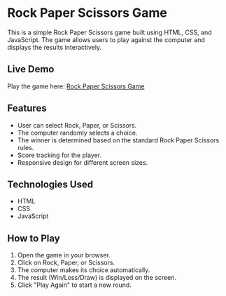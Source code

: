 # Rock Paper Scissors Game

This is a simple Rock Paper Scissors game built using HTML, CSS, and JavaScript. The game allows users to play against the computer and displays the results interactively.

## Live Demo  
Play the game here: [Rock Paper Scissors Game](https://golden-kheer-6ed87c.netlify.app/)

## Features  
- User can select Rock, Paper, or Scissors.  
- The computer randomly selects a choice.  
- The winner is determined based on the standard Rock Paper Scissors rules.  
- Score tracking for the player.  
- Responsive design for different screen sizes.  

## Technologies Used  
- HTML  
- CSS  
- JavaScript  

## How to Play  
1. Open the game in your browser.  
2. Click on Rock, Paper, or Scissors.  
3. The computer makes its choice automatically.  
4. The result (Win/Loss/Draw) is displayed on the screen.  
5. Click "Play Again" to start a new round.  
